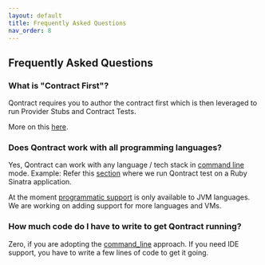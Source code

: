 ```yaml
---
layout: default
title: Frequently Asked Questions
nav_order: 8
---
```


Frequently Asked Questions
--------------------------

### What is "Contract First"?

Qontract requires you to author the contract first which is then leveraged to run Provider Stubs and Contract Tests.

More on this [here](/contract_testing.html#qontract---contract-first).

### Does Qontract work with all programming languages?

Yes, Qontract can work with any language / tech stack in [command line](/documentation/command_line.html) mode.
Example: Refer this [section](/documentation/getting_started.html#provider-side---contract-as-a-test) where we run Qontract test on a Ruby Sinatra application.

At the moment [programmatic support](/documentation/getting_started_programmatically.html) is only available to JVM languages.
We are working on adding support for more languages and VMs.

### How much code do I have to write to get Qontract running?

Zero, if you are adopting the [command_line](/documentation/command_line.html) approach.
If you need IDE support, you have to write a few lines of code to get it going.


